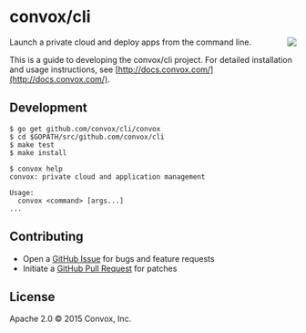 # convox/cli 

<a href="https://travis-ci.org/convox/cli">
  <img align="right" src="https://travis-ci.org/convox/cli.svg?branch=master">
</a>

Launch a private cloud and deploy apps from the command line.

This is a guide to developing the convox/cli project. For detailed
installation and usage instructions, see [http://docs.convox.com/](http://docs.convox.com/).

## Development

    $ go get github.com/convox/cli/convox
    $ cd $GOPATH/src/github.com/convox/cli
    $ make test
    $ make install

    $ convox help
    convox: private cloud and application management

    Usage:
      convox <command> [args...]
    ...

## Contributing

* Open a [GitHub Issue](https://github.com/convox/cli/issues/new) for bugs and feature requests
* Initiate a [GitHub Pull Request](https://help.github.com/articles/using-pull-requests/) for patches

## License

Apache 2.0 &copy; 2015 Convox, Inc.
